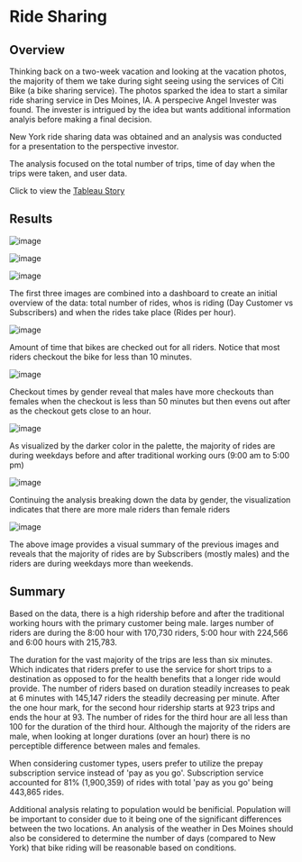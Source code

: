 # Ride Sharing 
## Overview 
Thinking back on a two-week vacation and looking at the vacation photos, the majority of them we take during sight seeing using the services of Citi Bike (a bike sharing service). The photos sparked the idea to start a similar ride sharing service in Des Moines, IA. A perspecive Angel Invester was found. The invester is intrigued by the idea but wants additional information analyis before making a final decision. 

New York ride sharing data was obtained and an analysis was conducted for a presentation to the perspective investor. 

The analysis focused on the total number of trips, time of day when the trips were taken, and user data. 

Click to view the [Tableau Story](https://public.tableau.com/app/profile/sheri.ziegler3044/viz/Challenge-Module14/StoryEvalRidership?publish=yes)

## Results 

![image](https://user-images.githubusercontent.com/88912539/148686347-7c99ecf4-1eb2-4f81-bcd9-17b35f5e993a.png)

![image](https://user-images.githubusercontent.com/88912539/148686415-28c6b05a-c0d6-471e-a1b5-504da2e20889.png)

![image](https://user-images.githubusercontent.com/88912539/148686434-5e3daf5c-1bf4-46f4-96a8-334c8c605c1d.png)

The first three images are combined into a dashboard to create an initial overview of the data: total number of rides, whos is riding (Day Customer vs Subscribers)
and when the rides take place (Rides per hour).


![image](https://user-images.githubusercontent.com/88912539/148686681-a571452d-acd9-4640-833d-a45196c831d9.png)

Amount of time that bikes are checked out for all riders. Notice that most riders checkout the bike for less than 10 minutes.

![image](https://user-images.githubusercontent.com/88912539/148686730-da2737d6-1b46-47c1-8f0f-eb77e2db4097.png)

Checkout times by gender reveal that males have more checkouts than females when the checkout is less than 50 minutes but then evens out after as the checkout gets close to an hour. 

![image](https://user-images.githubusercontent.com/88912539/148686844-6758d365-6ba7-4b7c-a07d-9eb60b1c203b.png)

As visualized by the darker color in the palette, the majority of rides are during weekdays before and after traditional working ours (9:00 am to 5:00 pm)

![image](https://user-images.githubusercontent.com/88912539/148686939-77f8fcde-0c5d-4005-92e3-1322b432ff35.png)

Continuing the analysis breaking down the data by gender, the visualization indicates that there are more male riders than female riders

![image](https://user-images.githubusercontent.com/88912539/148687188-e3e13208-b81f-4c95-b3ad-7f427c6b513d.png)

The above image provides a visual summary of the previous images and reveals that the majority of rides are by Subscribers (mostly males) and the riders are during weekdays more than weekends. 


## Summary 
Based on the data, there is a high ridership before and after the traditional working hours with the primary customer being male. larges number of riders are during the 8:00 hour with 170,730 riders, 5:00 hour with 224,566 and 6:00 hours with 215,783.

The duration for the vast majority of the trips are less than six minutes. Which indicates that riders prefer to use the service for short trips to a destination as opposed to for the health benefits that a longer ride would provide. The number of riders based on duration steadily increases to peak at 6 minutes with 145,147 riders the steadily decreasing per minute. After the one hour mark, for the second hour ridership starts at 923 trips and ends the hour at 93. The number of rides for the third hour are all less than 100 for the duration of the third hour. Although the majority of the riders are male, when looking at longer durations (over an hour) there is no perceptible difference between males and females. 

When considering customer types, users prefer to utilize the prepay subscription service instead of 'pay as you go'. Subscription service accounted for 81% (1,900,359) of rides with total 'pay as you go' being 443,865 rides. 

Additional analysis relating to population would be benificial. Population will be important to consider due to it being one of the significant differences between the two locations. An analysis of the weather in Des Moines should also be considered to determine the number of days (compared to New York) that bike riding will be reasonable based on conditions. 
